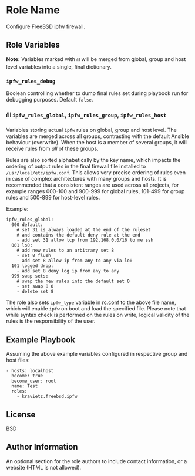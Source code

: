 Role Name
=========

Configure FreeBSD [ipfw](https://docs.freebsd.org/en/books/handbook/firewalls/#firewalls-ipfw) firewall.

Role Variables
--------------
**Note:** Variables marked with `⛙` will be merged from global, group and host level variables into a single, final dictionary.

### `ipfw_rules_debug`

Boolean controlling whether to dump final rules set during playbook run for debugging purposes. Default `false`.

### ⛙ `ipfw_rules_global`, `ipfw_rules_group`, `ipfw_rules_host`

Variables storing actual `ipfw` rules on global, group and host level. The variables are merged across all groups, contrasting with the default Ansible behaviour (overwrite). When the host is a member of several groups, it will receive rules from _all_ of these groups.

Rules are also sorted alphabetically by the key name, which impacts the ordering of output rules in the final firewall file
installed to `/usr/local/etc/ipfw.conf`. This allows very precise ordering of rules even in case of complex architectures with many groups and hosts. It is recommended that a consistent ranges are used across all projects, for example ranges 000-100 and 900-999 for global rules, 101-499 for group rules and 500-899 for host-level rules.

Example:

```
ipfw_rules_global:
  000 default:
    # set 31 is always loaded at the end of the ruleset
    # and contains the default deny rule at the end
    - add set 31 allow tcp from 192.168.0.0/16 to me ssh
  001 lo0:
    # add new rules to an arbitrary set 8
    - set 8 flush
    - add set 8 allow ip from any to any via lo0
  101 logged drop:
    - add set 8 deny log ip from any to any
  999 swap sets:
    # swap the new rules into the default set 0
    - set swap 8 0
    - delete set 8
```

The role also sets `ipfw_type` variable in [rc.conf](https://man.freebsd.org/cgi/man.cgi?rc.conf) to the above file name, which will enable `ipfw` on boot and load the specified file. Please note that while syntax check is performed on the rules on write, logical validity of the rules is the responsibility of the user.

Example Playbook
----------------

Assuming the above example variables configured in respective group and host files:

```
- hosts: localhost
  become: true
  become_user: root
  name: Test
  roles:
    - kravietz.freebsd.ipfw
```


License
-------

BSD

Author Information
------------------

An optional section for the role authors to include contact information, or a website (HTML is not allowed).
